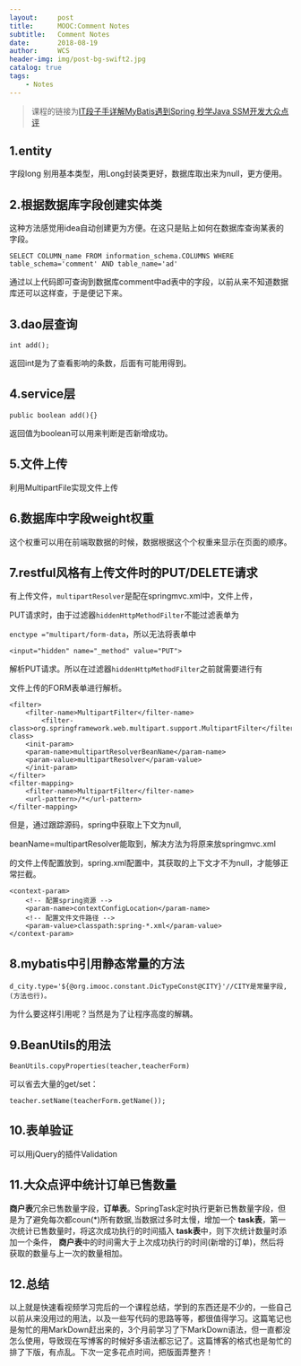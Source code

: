 ```yaml
---
layout:     post
title:      MOOC:Comment Notes
subtitle:   Comment Notes
date:       2018-08-19
author:     WCS
header-img: img/post-bg-swift2.jpg
catalog: true
tags:
    - Notes
---
```


> 课程的链接为[IT段子手详解MyBatis遇到Spring 秒学Java SSM开发大众点评](https://coding.imooc.com/class/105.html)

## 1.entity

字段long 别用基本类型，用Long封装类更好，数据库取出来为null，更方便用。

## 2.根据数据库字段创建实体类

这种方法感觉用idea自动创建更为方便。在这只是贴上如何在数据库查询某表的字段。  

`SELECT COLUMN_name FROM information_schema.COLUMNS WHERE table_schema='comment' AND table_name='ad'`  

通过以上代码即可查询到数据库comment中ad表中的字段，以前从来不知道数据库还可以这样查，于是便记下来。

## 3.dao层查询

`int add();`  

返回int是为了查看影响的条数，后面有可能用得到。

## 4.service层

`public boolean add(){}`  

返回值为boolean可以用来判断是否新增成功。

## 5.文件上传

利用MultipartFile实现文件上传

## 6.数据库中字段weight权重

这个权重可以用在前端取数据的时候，数据根据这个个权重来显示在页面的顺序。

## 7.restful风格有上传文件时的PUT/DELETE请求

有上传文件，`multipartResolver`是配在springmvc.xml中，文件上传，

PUT请求时，由于过滤器`hiddenHttpMethodFilter`不能过滤表单为

`enctype ="multipart/form-data`，所以无法将表单中

`<input="hidden" name="_method" value="PUT">`  

解析PUT请求。所以在过滤器`hiddenHttpMethodFilter`之前就需要进行有

文件上传的FORM表单进行解析。

```filter
<filter>
    <filter-name>MultipartFilter</filter-name>
        <filter-class>org.springframework.web.multipart.support.MultipartFilter</filter-class>
    <init-param>
    <param-name>multipartResolverBeanName</param-name>
    <param-value>multipartResolver</param-value>
    </init-param>
</filter>
<filter-mapping>
    <filter-name>MultipartFilter</filter-name>
    <url-pattern>/*</url-pattern>
</filter-mapping>
```

但是，通过跟踪源码，spring中获取上下文为null,

beanName=multipartResolver能取到，解决方法为将原来放springmvc.xml

的文件上传配置放到，spring.xml配置中，其获取的上下文才不为null，才能够正常拦截。

```filter
<context-param>
    <!-- 配置spring资源 -->
    <param-name>contextConfigLocation</param-name>
    <!-- 配置文件文件路径 -->
    <param-value>classpath:spring-*.xml</param-value>
</context-param>
```

## 8.mybatis中引用静态常量的方法

`d_city.type='${@org.imooc.constant.DicTypeConst@CITY}'//CITY是常量字段,(方法也行)。`  

为什么要这样引用呢？当然是为了让程序高度的解耦。

## 9.BeanUtils的用法

`BeanUtils.copyProperties(teacher,teacherForm)`  

可以省去大量的get/set：  

`teacher.setName(teacherForm.getName());`

## 10.表单验证

可以用jQuery的插件Validation

## 11.大众点评中统计订单已售数量

**商户表**冗余已售数量字段，**订单表**。SpringTask定时执行更新已售数量字段，但是为了避免每次都coun(*)所有数据,当数据过多时太慢，增加一个 **task表**，第一次统计已售数量时，将这次成功执行的时间插入 **task表**中，则下次统计数量时添加一个条件， **商户表**中的时间需大于上次成功执行的时间(新增的订单)，然后将获取的数量与上一次的数量相加。

## 12.总结

以上就是快速看视频学习完后的一个课程总结，学到的东西还是不少的，一些自己以前从来没用过的用法，以及一些写代码的思路等等，都很值得学习。这篇笔记也是匆忙的用MarkDown赶出来的，3个月前学习了下MarkDown语法，但一直都没怎么使用，导致现在写博客的时候好多语法都忘记了。这篇博客的格式也是匆忙的排了下版，有点乱。下次一定多花点时间，把版面弄整齐！